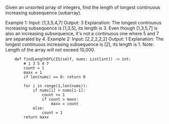 Given an unsorted array of integers, find the length of longest continuous increasing subsequence (subarray).

Example 1:
Input: [1,3,5,4,7]
Output: 3
Explanation: The longest continuous increasing subsequence is [1,3,5], its length is 3. 
Even though [1,3,5,7] is also an increasing subsequence, it's not a continuous one where 5 and 7 are separated by 4. 
Example 2:
Input: [2,2,2,2,2]
Output: 1
Explanation: The longest continuous increasing subsequence is [2], its length is 1. 
Note: Length of the array will not exceed 10,000.


```
    def findLengthOfLCIS(self, nums: List[int]) -> int:
        # 1 3 5 4 7
        count = 1
        maxx = 1
        if len(nums) == 0: return 0
        
        for i in range(1,len(nums)):
            if nums[i] > nums[i-1]:
                count += 1
                if count > maxx:
                    maxx = count
            else:
                count = 1          
        return maxx
        
        
```        
